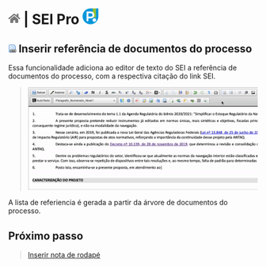 # [![Home](../img/home.png)](../) |  SEI Pro ![Icone](../img/icon-32.png)

## ![SEI Pro Referência Documentos](/img/icon-refdocumentos.png) Inserir referência de documentos do processo

Essa funcionalidade adiciona ao editor de texto do SEI a referência de documentos do processo, com a respectiva citação do link SEI.

> ![Tela Referência Documentos](../img/tela-refdocumentos.gif) 

A lista de referiencia é gerada a partir da árvore de documentos do processo.

## Próximo passo

> [Inserir nota de rodapé](./NOTARODAPE.md)

